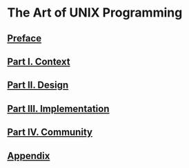 # The Art of UNIX Programming

## [Preface](./preface)

## [Part I. Context](./part1)

## [Part II. Design](./part2)

## [Part III. Implementation](./part3)

## [Part IV. Community](./part4)

## [Appendix](./appendix)